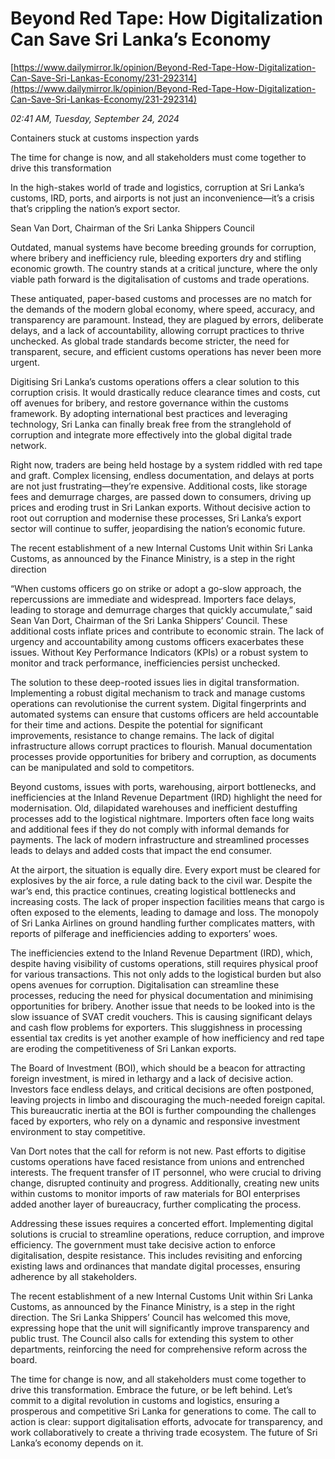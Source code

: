 # Beyond Red Tape: How Digitalization Can Save Sri Lanka’s Economy

[https://www.dailymirror.lk/opinion/Beyond-Red-Tape-How-Digitalization-Can-Save-Sri-Lankas-Economy/231-292314](https://www.dailymirror.lk/opinion/Beyond-Red-Tape-How-Digitalization-Can-Save-Sri-Lankas-Economy/231-292314)

*02:41 AM, Tuesday, September 24, 2024*

Containers stuck at customs inspection yards

The time for change is now, and all stakeholders must come together to drive this transformation

In the high-stakes world of trade and logistics, corruption at Sri Lanka’s customs, IRD, ports, and airports is not just an inconvenience—it’s a crisis that’s crippling the nation’s export sector.

Sean Van Dort, Chairman of the Sri Lanka Shippers Council

Outdated, manual systems have become breeding grounds for corruption, where bribery and inefficiency rule, bleeding exporters dry and stifling economic growth. The country stands at a critical juncture, where the only viable path forward is the digitalisation of customs and trade operations.

These antiquated, paper-based customs and processes are no match for the demands of the modern global economy, where speed, accuracy, and transparency are paramount. Instead, they are plagued by errors, deliberate delays, and a lack of accountability, allowing corrupt practices to thrive unchecked. As global trade standards become stricter, the need for transparent, secure, and efficient customs operations has never been more urgent.

Digitising Sri Lanka’s customs operations offers a clear solution to this corruption crisis. It would drastically reduce clearance times and costs, cut off avenues for bribery, and restore governance within the customs framework. By adopting international best practices and leveraging technology, Sri Lanka can finally break free from the stranglehold of corruption and integrate more effectively into the global digital trade network.

Right now, traders are being held hostage by a system riddled with red tape and graft. Complex licensing, endless documentation, and delays at ports are not just frustrating—they’re expensive. Additional costs, like storage fees and demurrage charges, are passed down to consumers, driving up prices and eroding trust in Sri Lankan exports. Without decisive action to root out corruption and modernise these processes, Sri Lanka’s export sector will continue to suffer, jeopardising the nation’s economic future.

The recent establishment of a new Internal Customs Unit within Sri Lanka Customs, as announced by the Finance Ministry, is a step in the right direction

“When customs officers go on strike or adopt a go-slow approach, the repercussions are immediate and widespread. Importers face delays, leading to storage and demurrage charges that quickly accumulate,” said Sean Van Dort, Chairman of the Sri Lanka Shippers’ Council. These additional costs inflate prices and contribute to economic strain. The lack of urgency and accountability among customs officers exacerbates these issues. Without Key Performance Indicators (KPIs) or a robust system to monitor and track performance, inefficiencies persist unchecked.

The solution to these deep-rooted issues lies in digital transformation. Implementing a robust digital mechanism to track and manage customs operations can revolutionise the current system. Digital fingerprints and automated systems can ensure that customs officers are held accountable for their time and actions. Despite the potential for significant improvements, resistance to change remains. The lack of digital infrastructure allows corrupt practices to flourish. Manual documentation processes provide opportunities for bribery and corruption, as documents can be manipulated and sold to competitors.

Beyond customs, issues with ports, warehousing, airport bottlenecks, and inefficiencies at the Inland Revenue Department (IRD) highlight the need for modernisation. Old, dilapidated warehouses and inefficient destuffing processes add to the logistical nightmare. Importers often face long waits and additional fees if they do not comply with informal demands for payments. The lack of modern infrastructure and streamlined processes leads to delays and added costs that impact the end consumer.

At the airport, the situation is equally dire. Every export must be cleared for explosives by the air force, a rule dating back to the civil war. Despite the war’s end, this practice continues, creating logistical bottlenecks and increasing costs. The lack of proper inspection facilities means that cargo is often exposed to the elements, leading to damage and loss. The monopoly of Sri Lanka Airlines on ground handling further complicates matters, with reports of pilferage and inefficiencies adding to exporters’ woes.

The inefficiencies extend to the Inland Revenue Department (IRD), which, despite having visibility of customs operations, still requires physical proof for various transactions. This not only adds to the logistical burden but also opens avenues for corruption. Digitalisation can streamline these processes, reducing the need for physical documentation and minimising opportunities for bribery. Another issue that needs to be looked into is the slow issuance of SVAT credit vouchers. This is causing significant delays and cash flow problems for exporters. This sluggishness in processing essential tax credits is yet another example of how inefficiency and red tape are eroding the competitiveness of Sri Lankan exports.

The Board of Investment (BOI), which should be a beacon for attracting foreign investment, is mired in lethargy and a lack of decisive action. Investors face endless delays, and critical decisions are often postponed, leaving projects in limbo and discouraging the much-needed foreign capital. This bureaucratic inertia at the BOI is further compounding the challenges faced by exporters, who rely on a dynamic and responsive investment environment to stay competitive.

Van Dort notes that the call for reform is not new. Past efforts to digitise customs operations have faced resistance from unions and entrenched interests. The frequent transfer of IT personnel, who were crucial to driving change, disrupted continuity and progress. Additionally, creating new units within customs to monitor imports of raw materials for BOI enterprises added another layer of bureaucracy, further complicating the process.

Addressing these issues requires a concerted effort. Implementing digital solutions is crucial to streamline operations, reduce corruption, and improve efficiency. The government must take decisive action to enforce digitalisation, despite resistance. This includes revisiting and enforcing existing laws and ordinances that mandate digital processes, ensuring adherence by all stakeholders.

The recent establishment of a new Internal Customs Unit within Sri Lanka Customs, as announced by the Finance Ministry, is a step in the right direction. The Sri Lanka Shippers’ Council has welcomed this move, expressing hope that the unit will significantly improve transparency and public trust. The Council also calls for extending this system to other departments, reinforcing the need for comprehensive reform across the board.

The time for change is now, and all stakeholders must come together to drive this transformation. Embrace the future, or be left behind. Let’s commit to a digital revolution in customs and logistics, ensuring a prosperous and competitive Sri Lanka for generations to come. The call to action is clear: support digitalisation efforts, advocate for transparency, and work collaboratively to create a thriving trade ecosystem. The future of Sri Lanka’s economy depends on it.

